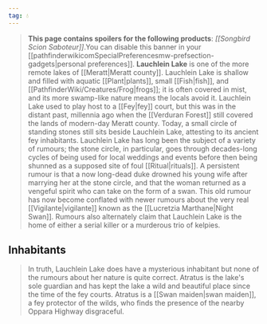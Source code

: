 ```yaml
---
tag: 💧
---
```

> **This page contains spoilers for the following products**: *[[Songbird Scion Saboteur]]*.You can disable this banner in your [[pathfinderwikicomSpecialPreferencesmw-prefsection-gadgets|personal preferences]].
> **Lauchlein Lake** is one of the more remote lakes of [[Meratt|Meratt county]]. Lauchlein Lake is shallow and filled with aquatic [[Plant|plants]], small [[Fish|fish]], and [[PathfinderWiki/Creatures/Frog|frogs]]; it is often covered in mist, and its more swamp-like nature means the locals avoid it. Lauchlein Lake used to play host to a [[Fey|fey]] court, but this was in the distant past, millennia ago when the [[Verduran Forest]] still covered the lands of modern-day Meratt county. Today, a small circle of standing stones still sits beside Lauchlein Lake, attesting to its ancient fey inhabitants.
> Lauchlein Lake has long been the subject of a variety of rumours; the stone circle, in particular, goes through decades-long cycles of being used for local weddings and events before then being shunned as a supposed site of foul [[Ritual|rituals]]. A persistent rumour is that a now long-dead duke drowned his young wife after marrying her at the stone circle, and that the woman returned as a vengeful spirit who can take on the form of a swan. This old rumour has now become conflated with newer rumours about the very real [[Vigilante|vigilante]] known as the [[Lucretzia Marthane|Night Swan]]. Rumours also alternately claim that Lauchlein Lake is the home of either a serial killer or a murderous trio of kelpies.


## Inhabitants

> In truth, Lauchlein Lake does have a mysterious inhabitant but none of the rumours about her nature is quite correct. Atratus is the lake's sole guardian and has kept the lake a wild and beautiful place since the time of the fey courts. Atratus is a [[Swan maiden|swan maiden]], a fey protector of the wilds, who finds the presence of the nearby Oppara Highway disgraceful.








